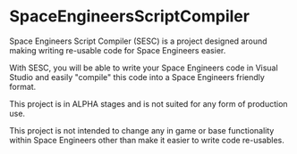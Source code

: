 # SpaceEngineersScriptCompiler

Space Engineers Script Compiler (SESC) is a project designed around making writing re-usable code for Space Engineers easier.

With SESC, you will be able to write your Space Engineers code in Visual Studio and easily "compile" this code into a Space Engineers friendly format.

This project is in ALPHA stages and is not suited for any form of production use.

This project is not intended to change any in game or base functionality within Space Engineers other than make it easier to write code re-usables.

